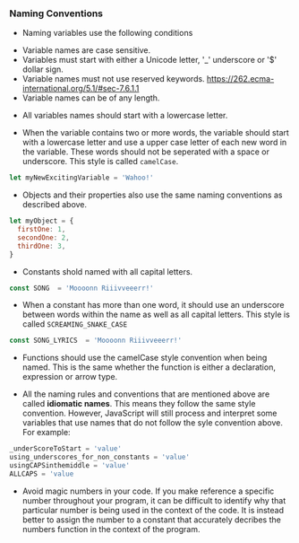 ### Naming Conventions

* Naming variables use the following conditions 

- Variable names are case sensitive.
- Variables must start with either a Unicode letter, '_' underscore or '$' dollar sign.
- Variable names must not use reserved keywords. https://262.ecma-international.org/5.1/#sec-7.6.1.1
- Variable names can be of any length. 



* All variables names should start with a lowercase letter.

* When the variable contains two or more words, the variable should start with a lowercase letter and use a upper case letter of each new word in the variable. These words should not be seperated with a space or underscore. This style is called `camelCase`. 

```js
let myNewExcitingVariable = 'Wahoo!'
```

* Objects and their properties also use the same naming conventions as described above. 

```js
let myObject = {
  firstOne: 1,
  secondOne: 2,
  thirdOne: 3,
}
```

* Constants shold named with all capital letters.

```js
const SONG  = 'Moooonn Riiivveeerr!'
```

* When a constant has more than one word, it should use an underscore between words within the name as well as all capital letters. This style is called `SCREAMING_SNAKE_CASE`  

```js
const SONG_LYRICS  = 'Moooonn Riiivveeerr!'
```

* Functions should use the camelCase style convention when being named. This is the same whether the function is either a declaration, expression or arrow type. 

* All the naming rules and conventions that are mentioned above are called **idiomatic names**. This means they follow the same style convention. However, JavaScript will still process and interpret some variables that use names that do not follow the syle convention above. For example:

```js
_underScoreToStart = 'value'
using_underscores_for_non_constants = 'value'
usingCAPSinthemiddle = 'value'
ALLCAPS = 'value
```

* Avoid magic numbers in your code. If you make reference a specific number throughout your program, it can be difficult to identify why that particular number is being used in the context of the code. It is instead better to assign the number to a constant that accurately decribes the numbers function in the context of the program. 







